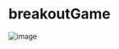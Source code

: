 # breakoutGame
![image](https://user-images.githubusercontent.com/83522315/198431280-3badf8f4-b07d-4774-897a-b356f8c15cb8.png)
